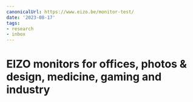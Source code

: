 ```yaml
---
canonicalUrl: https://www.eizo.be/monitor-test/
date: '2023-08-17'
tags:
- research
- inbox
---
```


# EIZO monitors for offices, photos & design, medicine, gaming and industry